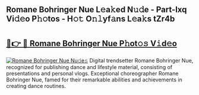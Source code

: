 ## Romane Bohringer Nue L𝚎a𝚔ed N𝚞𝚍e - Part-Ixq Vi𝚍𝚎o P𝚑𝚘tos - H𝚘𝚝 O𝚗𝚕yf𝚊ns L𝚎a𝚔s tZr4b

# <h2><a href="http://kf40cf.oniu.top/?m=Romane+Bohringer+Nue">🔗👉 🔴 Romane Bohringer Nue P𝚑ot𝚘𝚜 V𝚒d𝚎o</a></h2>

[![Romane Bohringer Nue Nu𝚍e𝚜](https://i.imgur.com/0qMVB7G.gif)](http://kf40cf.oniu.top/?m=Romane+Bohringer+Nue)
Digital trendsetter Romane Bohringer Nue, recognized for publishing dance and lifestyle material, consisting of presentations and personal vlogs. Exceptional choreographer Romane Bohringer Nue, famed for their remarkable abilities and achievements in creating dance routines.  
